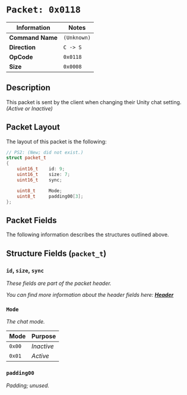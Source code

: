 # `Packet: 0x0118`

| Information               | Notes |
|---                        |---    |
| **Command Name**          | `(Unknown)` |
| **Direction**             | `C -> S` |
| **OpCode**                | `0x0118` |
| **Size**                  | `0x0008` |

## Description

This packet is sent by the client when changing their Unity chat setting. _(Active or Inactive)_

## Packet Layout

The layout of this packet is the following:

```cpp
// PS2: (New; did not exist.)
struct packet_t
{
    uint16_t    id: 9;
    uint16_t    size: 7;
    uint16_t    sync;

    uint8_t     Mode;
    uint8_t     padding00[3];
};
```

## Packet Fields

The following information describes the structures outlined above.

## Structure Fields (`packet_t`)

### `id`, `size`, `sync`

_These fields are part of the packet header._

_You can find more information about the header fields here: [**Header**](/world/HEADER.md)_

### `Mode`

_The chat mode._

| Mode | Purpose |
| --- | --- |
| `0x00` | _Inactive_ |
| `0x01` | _Active_ |

### `padding00`

_Padding; unused._
